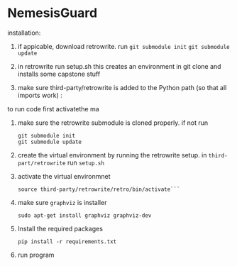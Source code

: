 # NemesisGuard
installation:

1. if appicable, download retrowrite. run 
	`git submodule init`
	`git submodule update`

2. in retrowrite run setup.sh 
	this creates an environment in git clone and installs some capstone stuff 
3. make sure third-party/retrowrite is added to the Python path (so that all imports work) :

to run code first activatethe ma

1. make sure the retrowrite submodule is cloned properly. if not run 
	```
	git submodule init 
	git submodule update
	```
2. create the virtual environment by running the retrowrite setup. in `third-part/retrowrite` run `setup.sh`
3. activate the virtual environmnet
	```
	source third-party/retrowrite/retro/bin/activate```
	```
4. make sure `graphviz` is installer 
	```
	sudo apt-get install graphviz graphviz-dev
	```

4. Install the required packages 
	```
	pip install -r requirements.txt
	```
5. run program 
